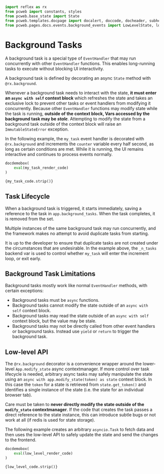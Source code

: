 ```python exec
import reflex as rx
from pcweb import constants, styles
from pcweb.base_state import State
from pcweb.templates.docpage import docalert, doccode, docheader, subheader, docdemobox
from pcweb.pages.docs.events.background_events import LowLevelState, low_level_code, low_level_render_code, MyTaskState, my_task_code, my_task_render_code
```

# Background Tasks

A background task is a special type of `EventHandler` that may run
concurrently with other `EventHandler` functions. This enables long-running
tasks to execute without blocking UI interactivity.

A background task is defined by decorating an async `State` method with
`@rx.background`.

Whenever a background task needs to interact with the state, **it must enter an
`async with self` context block** which refreshes the state and takes an
exclusive lock to prevent other tasks or event handlers from modifying it
concurrently.  Because other `EventHandler` functions may modify state while the
task is running, **outside of the context block, Vars accessed by the background
task may be _stale_**. Attempting to modify the state from a background task
outside of the context block will raise an `ImmutableStateError` exception.

In the following example, the `my_task` event handler is decorated with
`@rx.background` and increments the `counter` variable every half second, as
long as certain conditions are met. While it is running, the UI remains
interactive and continues to process events normally.

```python eval
docdemobox(
    eval(my_task_render_code)
)
```

```python
{my_task_code.strip()}
```

## Task Lifecycle

When a background task is triggered, it starts immediately, saving a reference to
the task in `app.background_tasks`. When the task completes, it is removed from
the set.

Multiple instances of the same background task may run concurrently, and the
framework makes no attempt to avoid duplicate tasks from starting.

It is up to the developer to ensure that duplicate tasks are not created under
the circumstances that are undesirable. In the example above, the `_n_tasks`
backend var is used to control whether `my_task` will enter the increment loop,
or exit early.

## Background Task Limitations

Background tasks mostly work like normal `EventHandler` methods, with certain exceptions:

* Background tasks must be `async` functions.
* Background tasks cannot modify the state outside of an `async with self` context block.
* Background tasks may read the state outside of an `async with self` context block, but the value may be stale.
* Background tasks may not be directly called from other event handlers or background tasks. Instead use `yield` or `return` to trigger the background task.

## Low-level API

The `@rx.background` decorator is a convenience wrapper around the lower-level
`App.modify_state` async contextmanager. If more control over task lifecycle is
needed, arbitrary async tasks may safely manipulate the state using an
`async with app.modify_state(token) as state` context block. In this case the
`token` for a state is retrieved from `state.get_token()` and identifies a
single instance of the state (i.e. the state for an individual browser tab).

Care must be taken to **never directly modify the state outside of the
`modify_state` contextmanager**. If the code that creates the task passes a
direct reference to the state instance, this can introduce subtle bugs or not
work at all (if redis is used for state storage).

The following example creates an arbitrary `asyncio.Task` to fetch data and then
uses the low-level API to safely update the state and send the changes to the
frontend.

```python eval
docdemobox(
    eval(low_level_render_code)
)
```

```python
{low_level_code.strip()}
```